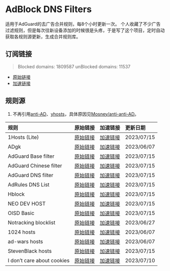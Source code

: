 # AdBlock DNS Filters
适用于AdGuard的去广告合并规则，每8个小时更新一次。
个人收藏了不少广告过滤规则，但是每次往新设备添加的时候很是头疼，于是写了这个项目，定时自动获取各规则源更新，生成合并规则库。
## 订阅链接
> Blocked domains: 1809587  unBlocked domains: 11537
- [原始链接](https://raw.githubusercontent.com/yangxiaoge/adblockfilters/main/rules/adblockfilters.txt)
- [加速链接](https://ghproxy.com/https://raw.githubusercontent.com/yangxiaoge/adblockfilters/main/rules/adblockfilters.txt)
## 规则源
1. 不再引用[anti-AD](https://anti-ad.net/adguard.txt)、[yhosts](https://raw.githubusercontent.com/VeleSila/yhosts/master/hosts.txt)，具体原因见[Mosney/anti-anti-AD](https://github.com/Mosney/anti-anti-AD)。

| 规则 | 原始链接 | 加速链接 | 更新日期 |
|:-|:-|:-|:-|
| 1Hosts (Lite) | [原始链接](https://raw.githubusercontent.com/badmojr/1Hosts/master/Lite/adblock.txt) | [加速链接](https://ghproxy.com/https://raw.githubusercontent.com/yangxiaoge/adblockfilters/main/rules/1Hosts_(Lite).txt) | 2023/07/15 |
| ADgk | [原始链接](https://raw.githubusercontent.com/banbendalao/ADgk/master/ADgk.txt) | [加速链接](https://ghproxy.com/https://raw.githubusercontent.com/yangxiaoge/adblockfilters/main/rules/ADgk.txt) | 2023/06/07 |
| AdGuard Base filter | [原始链接](https://raw.githubusercontent.com/AdguardTeam/FiltersRegistry/master/filters/filter_2_Base/filter.txt) | [加速链接](https://ghproxy.com/https://raw.githubusercontent.com/yangxiaoge/adblockfilters/main/rules/AdGuard_Base_filter.txt) | 2023/07/15 |
| AdGuard Chinese filter | [原始链接](https://raw.githubusercontent.com/AdguardTeam/FiltersRegistry/master/filters/filter_224_Chinese/filter.txt) | [加速链接](https://ghproxy.com/https://raw.githubusercontent.com/yangxiaoge/adblockfilters/main/rules/AdGuard_Chinese_filter.txt) | 2023/07/15 |
| AdGuard DNS filter | [原始链接](https://adguardteam.github.io/AdGuardSDNSFilter/Filters/filter.txt) | [加速链接](https://ghproxy.com/https://raw.githubusercontent.com/yangxiaoge/adblockfilters/main/rules/AdGuard_DNS_filter.txt) | 2023/07/15 |
| AdRules DNS List | [原始链接](https://raw.githubusercontent.com/Cats-Team/AdRules/main/dns.txt) | [加速链接](https://ghproxy.com/https://raw.githubusercontent.com/yangxiaoge/adblockfilters/main/rules/AdRules_DNS_List.txt) | 2023/07/15 |
| Hblock | [原始链接](https://hblock.molinero.dev/hosts_adblock.txt) | [加速链接](https://ghproxy.com/https://raw.githubusercontent.com/yangxiaoge/adblockfilters/main/rules/Hblock.txt) | 2023/07/15 |
| NEO DEV HOST | [原始链接](https://raw.githubusercontent.com/neodevpro/neodevhost/master/lite_adblocker) | [加速链接](https://ghproxy.com/https://raw.githubusercontent.com/yangxiaoge/adblockfilters/main/rules/NEO_DEV_HOST.txt) | 2023/07/15 |
| OISD Basic | [原始链接](https://abp.oisd.nl/basic/) | [加速链接](https://ghproxy.com/https://raw.githubusercontent.com/yangxiaoge/adblockfilters/main/rules/OISD_Basic.txt) | 2023/07/15 |
| Notracking blocklist | [原始链接](https://raw.githubusercontent.com/notracking/hosts-blocklists/master/adblock/adblock.txt) | [加速链接](https://ghproxy.com/https://raw.githubusercontent.com/yangxiaoge/adblockfilters/main/rules/Notracking_blocklist.txt) | 2023/06/27 |
| 1024 hosts | [原始链接](https://raw.githubusercontent.com/Goooler/1024_hosts/master/hosts) | [加速链接](https://ghproxy.com/https://raw.githubusercontent.com/yangxiaoge/adblockfilters/main/rules/1024_hosts.txt) | 2023/06/07 |
| ad-wars hosts | [原始链接](https://raw.githubusercontent.com/jdlingyu/ad-wars/master/hosts) | [加速链接](https://ghproxy.com/https://raw.githubusercontent.com/yangxiaoge/adblockfilters/main/rules/ad-wars_hosts.txt) | 2023/06/07 |
| StevenBlack hosts | [原始链接](https://raw.githubusercontent.com/StevenBlack/hosts/master/hosts) | [加速链接](https://ghproxy.com/https://raw.githubusercontent.com/yangxiaoge/adblockfilters/main/rules/StevenBlack_hosts.txt) | 2023/07/15 |
| I don’t care about cookies | [原始链接](https://www.i-dont-care-about-cookies.eu/abp) | [加速链接](https://ghproxy.com/https://raw.githubusercontent.com/yangxiaoge/adblockfilters/main/rules/I_don’t_care_about_cookies.txt) | 2023/07/10 |
